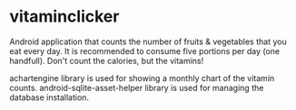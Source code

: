 vitaminclicker
==============

Android application that counts the number of fruits & vegetables that you eat every day. 
It is recommended to consume five portions per day (one handfull). Don't count the calories, but the vitamins!


achartengine library is used for showing a monthly chart of the vitamin counts.
android-sqlite-asset-helper library is used for managing the database installation.
